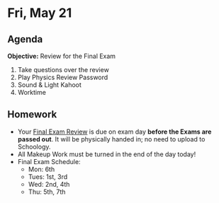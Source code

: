 Fri, May 21
==================  
  
Agenda  
---------  
**Objective:** Review for the Final Exam
 
 1. Take questions over the review
 2. Play Physics Review Password
 3. Sound & Light Kahoot
 4. Worktime

  
Homework   
-------------  
- Your [Final Exam Review][rev] is due on exam day **before the Exams are passed out**.  It will be physically handed in; no need to upload to Schoology.
- All Makeup Work must be turned in the end of the day today!
- Final Exam Schedule:
	- Mon: 6th
	- Tues: 1st, 3rd
	- Wed: 2nd, 4th
	- Thu: 5th, 7th

[rev]: https://avon.schoology.com/course/2624603689/materials?f=450604587
<!--stackedit_data:
eyJoaXN0b3J5IjpbNDM1MjYyNTAyLDI2NjQwODgyMiwxNzk1MD
k0ODg3LC0xODE4NjYyMjcxLC0xMDY1MzMzNTIwLC03MjAyMDEw
NDQsODg0NzMyNDAsMzUyMzAyMDk0LDQzNTUyMTE0NiwxNDMzMD
Y3MDY5LC0xNDUxNDE2MjEwLC02MjczODg5ODEsLTE1MDk5Mjgx
NTYsNjEwOTk0ODcsMTU0ODQ0Njg0NywxOTY5MjU4MTAsLTEzMT
Q3NzY3MDEsMTE5Mjc1MDE5NCw4MzM0OTU1NSwtMzc5NzcxMjAx
XX0=
-->